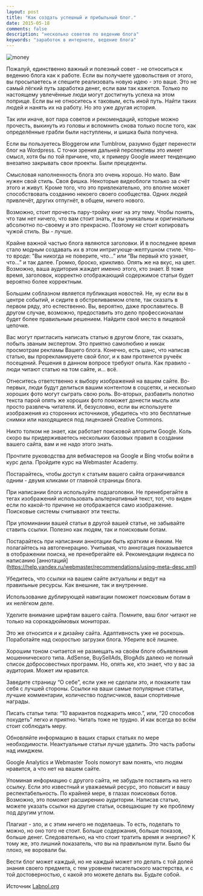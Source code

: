 ```yaml
---
layout: post
title: "Как создать успешный и прибыльный блог."
date: 2015-05-18 
comments: false
description: "несколько советов по ведению блога"
keywords: "заработок в интернете, ведение блога"
---
```


![money](http://s020.radikal.ru/i718/1506/62/81812a3ce83c.jpg "money")
	
Пожалуй, единственно важный и полезный совет - не относиться к ведению блога как к работе. Если вы получаете удовольствия от этого, вы просыпаетесь и спешите реализовать новую идею - это ваше. Это не самый лёгкий путь заработка денег, если вам так кажется. Только по настоящему увлечённые люди могут достигнуть успеха на этом поприще. Если вы не относитесь к таковым, есть иной путь. Найти таких людей и нанять их на работу. Но это уже другая история.

Так или иначе, вот пара советов и рекомендаций, которые можно прочесть, выкинуть из головы и вспомнить снова только после того, как определённые грабли были наступлены, и шишка была получена.

Если вы пользуетесь Bloggerом или Tumblrом, разумно будет перенести блог на Wordpress. С точки зрения дальней перспективы это имеет смысл, хотя бы по той причине, что, к примеру Google имеет тенденцию внезапно закрывать свои проекты. Были прецеденты.

Смысловая наполненность блога это очень хорошо. Но мало. Вам нужен свой стиль. Своя фишка. Некоторые видеоблоги только за счёт этого и живут. Кроме того, что это привлекательно, это вполне может способствовать созданию некоего своего сообщества. Одних людей привлечёт, других отпугнёт, в общем, ничего нового. 

Возможно, стоит прочесть пару-тройку книг на эту тему. Чтобы понять, что там нет ничего, что вам стоит знать, и вы уникальны и оригинальны абсолютно по-своему и это прекрасно. Поэтому не стоит копировать чужой стиль. Вы - лучше.

Крайне важной частью блога являются заголовки. И в последнее время стало модным создавать их в этом интригующе-желтушном стиле. Что-то вроде: "Вы никогда не поверите, что...” или “Вы первый кто узнает, что...” и так далее. Громко, броско, крикливо. Опять же на вкус, на цвет. Возможно, ваша аудитория жаждет именно этого, кто знает. В тоже время, заголовок, корректно отображающий содержимое статьи будет вероятно более корректным.

Большим соблазном является публикация новостей. Не, ну если вы в центре событий, и сидите в обстреливаемом отеле, так сказать в первом ряду, это естественно. Вы, вероятно, даже прославитесь. В другом случае, возможно, предоставить это дело профессионалам будет более правильным решением. Найдите своё место в пищевой цепочке.

Вас могут пригласить написать статью в другом блоге, так сказать, побыть званым экспертом. Это приятно самолюбию и никак просмотрам рекламы Вашего блога. Конечно, есть шанс, что написав статью, вы прорекламируете свой блог, и к вам протянется ручеёк посещений. Решения в данном вопросе требуют опыта. Как правило - люди читают статью на том сайте, и... всё.

Отнеситесь ответственно к выбору изображений на вашем сайте. Во-первых, люди будут делиться вашим контентом в соцсетях, и несколько хороших фото могут сыграть свою роль. Во-вторых, разбавить полотно текста парой опять же хороших фото поможет донести мысль или просто развлечь читателя. И, безусловно, если вы используете изображения из сторонних источников, убедитесь что это бесплатные снимки или находящиеся под лицензией Creative Commons.

Никто толком не знает, как работает поисковой алгоритм Google. Коль скоро вы придерживаетесь нескольких базовых правил в создании вашего сайта, вам и не надо этого знать.

Прочтите руководства для вебмастеров на Google и Bing чтобы войти в курс дела. Пройдите курс на Webmaster Academy.

Постарайтесь, чтобы доступ к статьям вашего сайта ограничивался одним - двумя кликами от главной страницы блога.

При написании блога используйте подзаголовки. Не пренебрегайте в тегах изображений использовать альтернативный текст, тот, что виден если по какой-то причине не отображается само изображение. Поисковые системы считывают эти тексты.

При упоминании вашей статьи в другой вашей статье, не забывайте ставить ссылки. Полезно как людям, так и поисковым ботам.

Постарайтесь при написании аннотации быть кратким и ёмким. Не полагайтесь на автогенерацию. Учитывая, что аннотация показывается в отображении поиска, не пренебрегайте ей. Рекомендации яндекса по написанию [аннотаций] (https://help.yandex.ru/webmaster/recommendations/using-meta-desc.xml)

Убедитесь, что ссылки на вашем сайте  актуальны и ведут на правильные ресурсы. Как внешние, так и внутренние.

Использование дублирующей навигации поможет поисковым ботам в их нелёгком деле.
	
Уделите внимание шрифтам вашего сайта. Помните, ваш блог читают не только на сорокадюймовых мониторах. 

Это же относится и к дизайну сайта. Адаптивность уже не роскошь. Поработайте над скоростью загрузки блога. Уберите всё лишнее. 

Хорошим тоном считается не размещать на своём блоге объявления мошеннического типа. AdSense, BuySellAds, BlogAds далеко не полный список добросовестных программ. Но, опять же, кто знает, что у вас за аудитория. Может им нравится.

Заведите страницу “О себе”, если уже не сделали это, и покажите там себя с лучшей стороны. Ссылки на ваши самые популярные статьи, лучшие комментарии, количество подписчиков, ваши спортивные награды. 

Писать статьи типа: “10 вариантов поджарить мясо.”, или, “20 способов похудеть” легко и приятно. Читать тоже не трудно. И как всегда во всём стоит соблюдать меру.
	
Обновляйте информацию в ваших старых статьях по мере необходимости. Неактуальные статьи лучше удалить. Это часть работы над имиджем.

Google Analytics и Webmaster Tools помогут вам понять, что людям нравится, а что нет на вашем сайте.

Упоминая информацию с другого сайта, не забудьте поставить на него ссылку.  Если это известный и уважаемый ресурс, это повысит и вашу респектабельность. По крайней мере, в глазах поисковых ботов. Возможно, это поможет расширению аудитории. Написав статью, можете указать ссылки на другие статьи, освещающие ту же проблему под другим углом. 

Плагиат - зло, и с этим ничего не поделаешь. То есть, поделать то можно, но оно того не стоит. Больше содержания, больше показов, больше денег. Следовательно, на что стоит тратить время и энергию? К тому же, это лишний показатель, что вы на правильном пути. Было бы плохо, не воровали бы.

Вести блог может каждый, но не каждый может это делать с той долей знания своего предмета, с тем уровнем писательского мастерства, и с той достоверностью, с какой это можете делать вы. Будьте собой.

Источник [Labnol.org](http://www.labnol.org/internet/blogging/writing-successful-blog/1896/)

